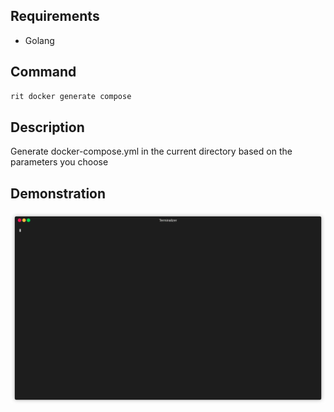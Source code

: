 <!-- markdownlint-disable-file MD013 -->
<!-- markdownlint-disable-file MD033 -->
<!-- markdownlint-disable-file MD041 -->

## Requirements

- Golang

## Command

```bash
rit docker generate compose
```

## Description

Generate docker-compose.yml in the current directory based on the parameters you choose

## Demonstration

<img src="https://github.com/ZupIT/ritchie-formulas/raw/master/docker/generate/compose/demo.gif">
